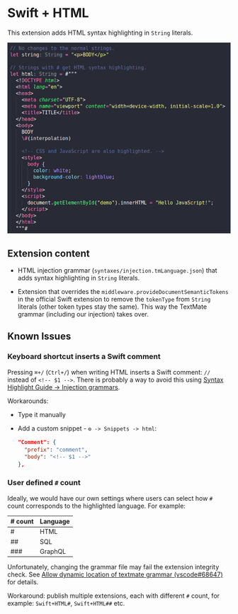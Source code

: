 # Swift + HTML

This extension adds HTML syntax highlighting in `String` literals.

![example](https://raw.githubusercontent.com/LiarPrincess/VSCode-Swift-syntax-highlighting/refs/heads/main/extension_html/example.png)

## Extension content

- HTML injection grammar (`syntaxes/injection.tmLanguage.json`) that adds syntax highlighting in `String` literals.

- Extension that overrides the `middleware.provideDocumentSemanticTokens` in the official Swift extension to remove the `tokenType` from `String` literals (other token types stay the same). This way the TextMate grammar (including our injection) takes over.

## Known Issues

### Keyboard shortcut inserts a Swift comment

Pressing `⌘+/` (`Ctrl+/`) when writing HTML inserts a Swift comment: `//` instead of `<!-- $1 -->`. There is probably a way to avoid this using [Syntax Highlight Guide -> Injection grammars](https://code.visualstudio.com/api/language-extensions/syntax-highlight-guide#injection-grammars).

Workarounds:
- Type it manually
- Add a custom snippet - `⚙️ -> Snippets -> html`:

  ```json
  "Comment": {
    "prefix": "comment",
    "body": "<!-- $1 -->"
  },
  ```

### User defined `#` count

Ideally, we would have our own settings where users can select how `#` count corresponds to the highlighted language. For example:

|# count|Language|
|-------|--------|
| #     | HTML   |
| ##    | SQL    |
| ###   | GraphQL|

Unfortunately, changing the grammar file may fail the extension integrity check.
See [Allow dynamic location of textmate grammar (vscode#68647)](https://github.com/microsoft/vscode/issues/68647) for details.

Workaround: publish multiple extensions, each with different `#` count, for example: `Swift+HTML#`, `Swift+HTML##` etc.
